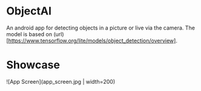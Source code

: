 # ObjectAI

An android app for detecting objects in a picture or live via the camera. The model is based on (url)[https://www.tensorflow.org/lite/models/object_detection/overview].

# Showcase

![App Screen](app_screen.jpg | width=200)